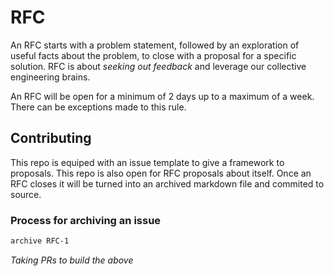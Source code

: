 # RFC

An RFC starts with a problem statement, followed by an exploration of useful facts about the problem, to close with  a proposal for a specific solution. RFC is about _seeking out feedback_ and leverage our collective engineering brains.

An RFC will be open for a minimum of 2 days up to a maximum of a week. There can be exceptions made to this rule.

## Contributing

This repo is equiped with an issue template to give a framework to proposals. This repo is also open for RFC proposals about itself. Once an RFC closes it will be turned into an archived markdown file and commited to source.

### Process for archiving an issue

```bash
archive RFC-1
```

_Taking PRs to build the above_